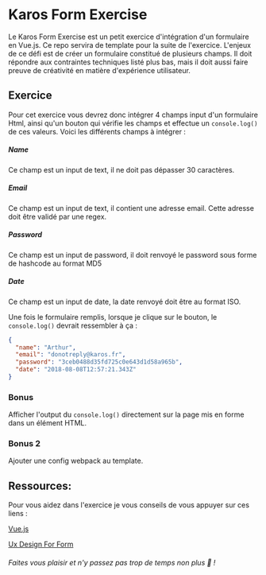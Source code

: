 # Karos Form Exercise

Le Karos Form Exercise est un petit exercice d'intégration d'un formulaire en Vue.js. Ce repo servira de template pour la suite de l'exercice.
L'enjeux de ce défi est de créer un formulaire constitué de plusieurs champs. Il doit répondre aux contraintes techniques listé plus bas, mais il doit aussi faire preuve de créativité en matière d'expérience utilisateur.


## Exercice

Pour cet exercice vous devrez donc intégrer 4 champs input d'un formulaire Html, ainsi qu'un bouton qui vérifie les champs et effectue un `console.log()` de ces valeurs.
Voici les différents champs à intégrer :

##### Name

Ce champ est un input de text, il ne doit pas dépasser 30 caractères.

##### Email

Ce champ est un input de text, il contient une adresse email. Cette adresse doit être validé par une regex.

##### Password

Ce champ est un input de password, il doit renvoyé le password sous forme de hashcode au format MD5

##### Date

Ce champ est un input de date, la date renvoyé doit être au format ISO.


Une fois le formulaire remplis, lorsque je clique sur le bouton, le `console.log()` devrait ressembler à ça :
```json
{
  "name": "Arthur",
  "email": "donotreply@karos.fr",
  "password": "3ceb0488d35fd725c0e643d1d58a965b",
  "date": "2018-08-08T12:57:21.343Z"
}
```

### Bonus

Afficher l'output du `console.log()` directement sur la page mis en forme dans un élément HTML.

### Bonus 2

Ajouter une config webpack au template.

## Ressources:

Pour vous aidez dans l'exercice je vous conseils de vous appuyer sur ces liens :

[Vue.js](https://vuejs.org/v2/guide/)

[Ux Design For Form](https://uxdesign.cc/design-better-forms-96fadca0f49c)

###### Faites vous plaisir et n'y passez pas trop de temps non plus 🙂 !
